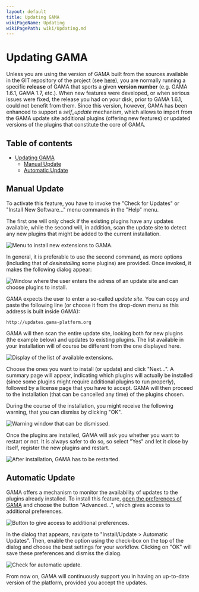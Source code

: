 ```yaml
---
layout: default
title: Updating GAMA
wikiPageName: Updating
wikiPagePath: wiki/Updating.md
---
```

# Updating GAMA

Unless you are using the version of GAMA built from the sources available in the GIT repository of the project (see [here](InstallingGitVersion)), you are normally running a specific **release** of GAMA that sports a given **version number** (e.g. GAMA 1.6.1, GAMA 1.7, etc.). When new features were developed, or when serious issues were fixed, the release you had on your disk, prior to GAMA 1.6.1, could not benefit from them. Since this version, however, GAMA has been enhanced to support a _self\_update_ mechanism, which allows to import from the GAMA update site additional plugins (offering new features) or updated versions of the plugins that constitute the core of GAMA.

## Table of contents 

* [Updating GAMA](#updating-gama)
	* [Manual Update](#manual-update)
	* [Automatic Update](#automatic-update)



## Manual Update
To activate this feature, you have to invoke the "Check for Updates" or "Install New Software..." menu commands in the "Help" menu.

The first one will only check if the existing plugins have any updates available, while the second will, in addition, scan the update site to detect any new plugins that might be added to the current installation.

![Menu to install new extensions to GAMA.](resources/images/installationAndLaunching/menu_install.png)

In general, it is preferable to use the second command, as more options (including that of _desinstalling_ some plugins) are provided. Once invoked, it makes the following dialog appear:

![Window where the user enters the adress of an update site and can choose plugins to install.](resources/images/installationAndLaunching/dialog_install.png)

GAMA expects the user to enter a so-called _update site_. You can copy and paste the following line (or choose it from the drop-down menu as this address is built inside GAMA):
```
http://updates.gama-platform.org
```

GAMA will then scan the entire update site, looking both for new plugins (the example below) and updates to existing plugins. The list available in your installation will of course be different from the one displayed here.

![Display of the list of available extensions.](resources/images/installationAndLaunching/dialog_install_2.png)

Choose the ones you want to install (or update) and click "Next...". A summary page will appear, indicating which plugins will actually be installed (since some plugins might require additional plugins to run properly), followed by a license page that you have to accept. GAMA will then proceed to the installation (that can be cancelled any time) of the plugins chosen.

During the course of the installation, you might receive the following warning, that you can dismiss by clicking "OK".

![Warning window that can be dismissed.](resources/images/installationAndLaunching/warning_install.png)

Once the plugins are installed, GAMA will ask you whether you want to restart or not. It is always safer to do so, so select "Yes" and let it close by itself, register the new plugins and restart.

![After installation, GAMA has to be restarted.](resources/images/installationAndLaunching/install_restart.png)



## Automatic Update
GAMA offers a mechanism to monitor the availability of updates to the plugins already installed. To install this feature, [open the preferences of GAMA](Preferences) and choose the button "Advanced...", which gives access to additional preferences.

![Button to give access to additional preferences.](resources/images/installationAndLaunching/open_advanced.png)

In the dialog that appears, navigate to "Install/Update > Automatic Updates". Then, enable the option using the check-box on the top of the dialog and choose the best settings for your workflow. Clicking on "OK" will save these preferences and dismiss the dialog.

![Check for automatic update.](resources/images/installationAndLaunching/prefs_update.png)


From now on, GAMA will continuously support you in having an up-to-date version of the platform, provided you accept the updates.
